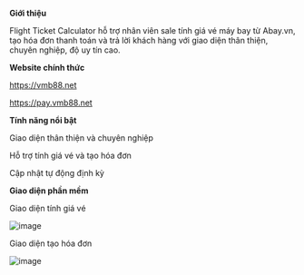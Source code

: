 **Giới thiệu**

Flight Ticket Calculator hỗ trợ nhân viên sale tính giá vé máy bay từ Abay.vn, tạo hóa đơn thanh toán và trả lời khách hàng với giao diện thân thiện, chuyên nghiệp, độ uy tín cao.

**Website chính thức**

https://vmb88.net

https://pay.vmb88.net

**Tính năng nổi bật**

Giao diện thân thiện và chuyên nghiệp

Hỗ trợ tính giá vé và tạo hóa đơn

Cập nhật tự động định kỳ

**Giao diện phần mềm**

Giao diện tính giá vé

![image](https://github.com/user-attachments/assets/500f6937-2ba6-487a-9f7e-c8a3c6acffce)

Giao diện tạo hóa đơn

![image](https://github.com/user-attachments/assets/10919550-1896-433b-9798-71daf0c64323)

